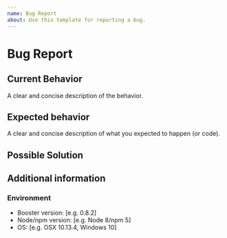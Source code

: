 ```yaml
---
name: Bug Report
about: Use this template for reporting a bug.
---
```


# Bug Report

## Current Behavior

A clear and concise description of the behavior.

## Expected behavior

A clear and concise description of what you expected to happen (or code).

## Possible Solution

<!--- Only if you have suggestions on a fix for the bug -->

## Additional information

### Environment

- Booster version: [e.g. 0.8.2] <!--- You can check this with `boost version` -->
- Node/npm version: [e.g. Node 8/npm 5]
- OS: [e.g. OSX 10.13.4, Windows 10]
